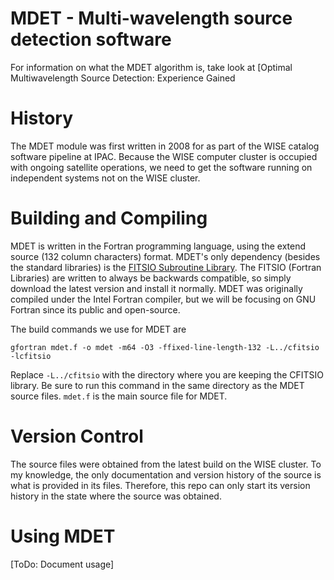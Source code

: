 # MDET - Multi-wavelength source detection software
For information on what the MDET algorithm is, take look at [Optimal Multiwavelength Source Detection: Experience Gained

# History
The MDET module was first written in 2008 for as part of the WISE catalog software pipeline at IPAC. Because the WISE computer cluster is occupied with ongoing satellite operations, we need to get the software running on independent systems not on the WISE cluster.
# Building and Compiling
MDET is written in the Fortran programming language, using the extend source (132 column characters) format. MDET's only dependency (besides the standard libraries) is the [FITSIO Subroutine Library](https://heasarc.gsfc.nasa.gov/fitsio/fitsio.html). The FITSIO (Fortran Libraries) are written to always be backwards compatible, so simply download the latest version and install it normally. MDET was originally compiled under the Intel Fortran compiler, but we will be focusing on GNU Fortran since its public and open-source.

The build commands we use for MDET are

`gfortran mdet.f -o mdet -m64 -O3 -ffixed-line-length-132 -L../cfitsio -lcfitsio`

Replace `-L../cfitsio` with the directory where you are keeping the CFITSIO library. Be sure to run this command in the same directory as the MDET source files. `mdet.f` is the main source file for MDET.
# Version Control
The source files were obtained from the latest build on the WISE cluster. To my knowledge, the only documentation and version history of the source is what is provided in its files. Therefore, this repo can only start its version history in the state where the source was obtained.
# Using MDET
[ToDo: Document usage]
